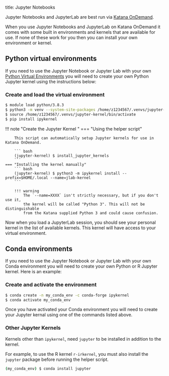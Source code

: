 title: Jupyter Notebooks

Jupyter Notebooks and JupyterLab are best run via [Katana OnDemand](../using_katana/ondemand.md). 

When you use Jupyter Notebooks and JupyterLab on Katana OnDemand it comes with some built in environments and kernels 
that are available for use. If none of these work for you then you can install your own environment or kernel.

## Python virtual environments

If you need to use the Jupyter Notebook or Jupyter Lab with your own 
[Python Virtual Environments](./python.md#python-virtual-environments) you will need to create your own
Python Jupyter kernel using the instructions below:

### Create and load the virtual environment

``` bash
$ module load python/3.8.3
$ python3 -m venv --system-site-packages /home/z1234567/.venvs/jupyter-kernel
$ source /home/z1234567/.venvs/jupyter-kernel/bin/activate
$ pip install ipykernel
```

!!! note "Create the Jupyter Kernel "
    === "Using the helper script"

        This script can automatically setup Jupyter kernels for use in Katana OnDemand.

        ``` bash
        (jupyter-kernel) $ install_jupyter_kernels
        ```
    === "Installing the kernel manually"
        ``` bash
        (jupyter-kernel) $ python3 -m ipykernel install --prefix=$HOME/.local --name=jlab-kernel
        ```

        !!! warning
            The `--name=XXXX` isn't strictly necessary, but if you don't use it, 
            the kernel will be called "Python 3". This will not be distinguishable
            from the Katana supplied Python 3 and could cause confusion.

Now when you load a JupyterLab session, you should see your personal kernel 
in the list of available kernels. This kernel will have access to your
virtual environment.

## Conda environments

If you need to use the Jupyter Notebook or Jupyter Lab with your own
Conda environment you will need to create your own Python or R Jupyter kernel.
Here is an example:

### Create and activate the environment

``` bash
$ conda create -n my_conda_env -c conda-forge ipykernel
$ conda activate my_conda_env

```
Once you have activated your Conda environment you will need to create your Jupyter kernal using one of the commands listed above.

### Other Jupyter Kernels

Kernels other than ``ipykernel``, need ``jupyter`` to be installed in addition to the kernel.

For example, to use the R kernel ``r-irkernel``, you must also install the ``jupyter`` package before running the helper script.

``` bash
(my_conda_env) $ conda install jupyter
```